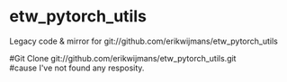# etw_pytorch_utils
Legacy code &amp; mirror for git://github.com/erikwijmans/etw_pytorch_utils

#Git Clone git://github.com/erikwijmans/etw_pytorch_utils.git    
#cause I've not found any resposity.
